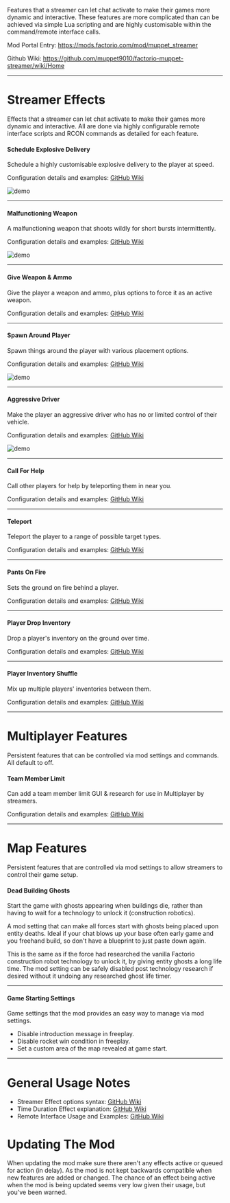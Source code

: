 Features that a streamer can let chat activate to make their games more dynamic and interactive. These features are more complicated than can be achieved via simple Lua scripting and are highly customisable within the command/remote interface calls.

Mod Portal Entry: https://mods.factorio.com/mod/muppet_streamer

Github Wiki: https://github.com/muppet9010/factorio-muppet-streamer/wiki/Home

---------------------



Streamer Effects
================

Effects that a streamer can let chat activate to make their games more dynamic and interactive. All are done via highly configurable remote interface scripts and RCON commands as detailed for each feature.



#### Schedule Explosive Delivery

Schedule a highly customisable explosive delivery to the player at speed.

Configuration details and examples: [GitHub Wiki](https://github.com/muppet9010/factorio-muppet-streamer/wiki/Schedule-Explosive-Delivery)

![demo](https://github.com/muppet9010/factorio-muppet-streamer/wiki/images/schedule-explosive-delivery.gif)

---------------------



#### Malfunctioning Weapon

A malfunctioning weapon that shoots wildly for short bursts intermittently.

Configuration details and examples: [GitHub Wiki](https://github.com/muppet9010/factorio-muppet-streamer/wiki/Malfunctioning-Weapon)

![demo](https://github.com/muppet9010/factorio-muppet-streamer/wiki/images/malfunctioning-weapon.gif)

---------------------



#### Give Weapon & Ammo

Give the player a weapon and ammo, plus options to force it as an active weapon.

Configuration details and examples: [GitHub Wiki](https://github.com/muppet9010/factorio-muppet-streamer/wiki/Give-Weapon-&-Ammo)

---------------------



#### Spawn Around Player

Spawn things around the player with various placement options.

Configuration details and examples: [GitHub Wiki](https://github.com/muppet9010/factorio-muppet-streamer/wiki/Spawn-Around-Player)

![demo](https://github.com/muppet9010/factorio-muppet-streamer/wiki/images/spawn-around-player.gif)

---------------------



#### Aggressive Driver

Make the player an aggressive driver who has no or limited control of their vehicle.

Configuration details and examples: [GitHub Wiki](https://github.com/muppet9010/factorio-muppet-streamer/wiki/Aggressive-Driver)

![demo](https://github.com/muppet9010/factorio-muppet-streamer/wiki/images/aggressive-driver.gif)

---------------------



#### Call For Help

Call other players for help by teleporting them in near you.

Configuration details and examples: [GitHub Wiki](https://github.com/muppet9010/factorio-muppet-streamer/wiki/Call-For-Help)

---------------------



#### Teleport

Teleport the player to a range of possible target types.

Configuration details and examples: [GitHub Wiki](https://github.com/muppet9010/factorio-muppet-streamer/wiki/Teleport)

---------------------



#### Pants On Fire

Sets the ground on fire behind a player.

Configuration details and examples: [GitHub Wiki](https://github.com/muppet9010/factorio-muppet-streamer/wiki/Pants-On-Fire)

---------------------



#### Player Drop Inventory

Drop a player's inventory on the ground over time.

Configuration details and examples: [GitHub Wiki](https://github.com/muppet9010/factorio-muppet-streamer/wiki/Player-Drop-Inventory)

---------------------



#### Player Inventory Shuffle

Mix up multiple players' inventories between them.

Configuration details and examples: [GitHub Wiki](https://github.com/muppet9010/factorio-muppet-streamer/wiki/Player-Inventory-Shuffle)

---------------------




Multiplayer Features
==============

Persistent features that can be controlled via mod settings and commands. All default to off.



#### Team Member Limit

Can add a team member limit GUI & research for use in Multiplayer by streamers.

Configuration details and examples: [GitHub Wiki](https://github.com/muppet9010/factorio-muppet-streamer/wiki/Team-Member-Limit)

---------------------



Map Features
==============

Persistent features that are controlled via mod settings to allow streamers to control their game setup.



#### Dead Building Ghosts

Start the game with ghosts appearing when buildings die, rather than having to wait for a technology to unlock it (construction robotics).

A mod setting that can make all forces start with ghosts being placed upon entity deaths. Ideal if your chat blows up your base often early game and you freehand build, so don't have a blueprint to just paste down again.

This is the same as if the force had researched the vanilla Factorio construction robot technology to unlock it, by giving entity ghosts a long life time. The mod setting can be safely disabled post technology research if desired without it undoing any researched ghost life timer.

---------------------



#### Game Starting Settings

Game settings that the mod provides an easy way to manage via mod settings.

- Disable introduction message in freeplay.
- Disable rocket win condition in freeplay.
- Set a custom area of the map revealed at game start.

---------------------




General Usage Notes
================

- Streamer Effect options syntax: [GitHub Wiki](https://github.com/muppet9010/factorio-muppet-streamer/wiki/Streamer-Effect-Options-Syntax)
- Time Duration Effect explanation: [GitHub Wiki](https://github.com/muppet9010/factorio-muppet-streamer/wiki/Time-Duration-Effects)
- Remote Interface Usage and Examples: [GitHub Wiki](https://github.com/muppet9010/factorio-muppet-streamer/wiki/Remote-Interface)



Updating The Mod
===============

When updating the mod make sure there aren't any effects active or queued for action (in delay). As the mod is not kept backwards compatible when new features are added or changed. The chance of an effect being active when the mod is being updated seems very low given their usage, but you've been warned.